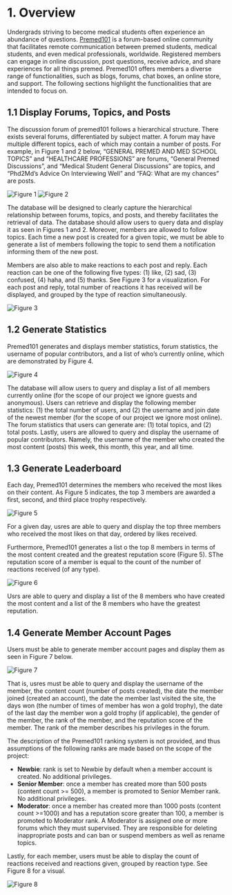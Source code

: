 # 1. Overview
Undergrads striving to become medical students often experience an abundance of questions. [Premed101](http://forums.premed101.com/) is a forum-based online community that facilitates remote communication between premed students, medical students, and even medical professionals, worldwide. Registered members can engage in online discussion, post questions, receive advice, and share experiences for all things premed. Premed101 offers members a diverse range of functionalities, such as blogs, forums, chat boxes, an online store, and support. The following sections highlight the functionalities that are intended to focus on.

## 1.1 Display Forums, Topics, and Posts
The discussion forum of premed101 follows a hierarchical structure. There exists several forums, differentiated by subject matter. A forum may have multiple different topics, each of which may contain a number of posts. For example, in Figure 1 and 2 below, “GENERAL PREMED AND MED SCHOOL TOPICS” and “HEALTHCARE PROFESSIONS” are forums, “General Premed Discussions”, and “Medical Student General Discussions” are topics, and “Phd2Md’s Advice On Interviewing Well” and “FAQ: What are my chances” are posts.

![Figure 1](https://github.com/tzyiyuet/pre-med_forum/blob/master/figure1.jpg)
![Figure 2](https://github.com/tzyiyuet/pre-med_forum/blob/master/figure2.jpg)

The database will be designed to clearly capture the hierarchical relationship between forums, topics, and posts, and thereby facilitates the retrieval of data. The database should allow users to query data and display it as seen in Figures 1 and 2. Moreover, members are allowed to follow topics. Each time a new post is created for a given topic, we must be able to generate a list of members following the topic to send them a notification informing them of the new post.

Members are also able to make reactions to each post and reply. Each reaction can be one of the following five types: (1) like, (2) sad, (3) confused, (4) haha, and (5) thanks. See Figure 3 for a visualization. For each post and reply, total number of reactions it has received will be displayed, and grouped by the type of reaction simultaneously.

![Figure 3](https://github.com/tzyiyuet/pre-med_forum/blob/master/figure3.jpg)

## 1.2 Generate Statistics
Premed101 generates and displays member statistics, forum statistics, the username of popular contributors, and a list of who’s currently online, which are demonstrated by Figure 4.

![Figure 4](https://github.com/tzyiyuet/pre-med_forum/blob/master/figure4.jpg)

The database will allow users to query and display a list of all members currently online (for the scope of our project we ignore guests and anonymous). Users can retrieve and display the following member statistics: (1) the total number of users, and (2) the username and join date of the newest member (for the scope of our project we ignore most online). The forum statistics that users can generate are: (1) total topics, and (2) total posts. Lastly, users are allowed to query and display the username of popular contributors. Namely, the username of the member who created the most content (posts) this week, this month, this year, and all time.

## 1.3 Generate Leaderboard
Each day, Premed101 determines the members who received the most likes on their content. As Figure 5 indicates, the top 3 members are awarded a first, second, and third place trophy respectively.

![Figure 5](https://github.com/tzyiyuet/pre-med_forum/blob/master/figure5.jpg)

For a given day, usres are able to query and display the top three members who received the most likes on that day, ordered by likes received.

Furthermore, Premed101 generates a list o the top 8 members in terms of the most content created and the greatest reputation score (Figure 5). SThe reputation score of a member is equal to the count of the number of reactions received (of any type).

![Figure 6](https://github.com/tzyiyuet/pre-med_forum/blob/master/figure6.jpg)

Usrs are able to query and display a list of the 8 members who have created the most content and a list of the 8 members who have the greatest reputation.

## 1.4 Generate Member Account Pages
Users must be able to generate member account pages and display them as seen in Figure 7 below.

![Figure 7](https://github.com/tzyiyuet/pre-med_forum/blob/master/figure7.jpg)

That is, usres must be able to query and display the username of the member, the content count (number of posts created), the date the member joined (created an account), the date the member last visited the site, the days won (the number of times of member has won a gold trophy), the date of the last day the member won a gold trophy (if applicable), the gender of the member, the rank of the member, and the reputation score of the member. The rank of the member describes his privileges in the forum. 

The description of the Premed101 ranking system is not provided, and thus assumptions of the following ranks are made based on the scope of the project:
* **Newbie**: rank is set to Newbie by default when a member account is created. No additional privileges.
* **Senior Member**: once a member has created more than 500 posts (content count >= 500), a member is promoted to Senior Member rank. No additional privileges.
* **Moderator**: once a member has created more than 1000 posts (content count >=1000) and has a reputation score greater than 100, a member is promoted to Moderator rank. A Moderator is assigned one or more forums which they must supervised. They are responsible for deleting inappropriate posts and can ban or suspend members as well as rename topics.

Lastly, for each member, users must be able to display the count of reactions received and reactions given, grouped by reaction type. See Figure 8 for a visual.

![Figure 8](https://github.com/tzyiyuet/pre-med_forum/blob/master/figure8.jpg)

